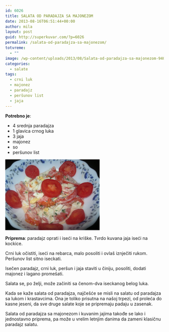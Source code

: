 ```yaml
---
id: 6026
title: SALATA OD PARADAJZA SA MAJONEZOM
date: 2013-08-16T06:51:44+00:00
author: mila
layout: post
guid: http://superkuvar.com/?p=6026
permalink: /salata-od-paradajza-sa-majonezom/
totvreme:
  - ""
image: /wp-content/uploads/2013/08/Salata-od-paradajza-sa-majonezom-940x198.jpg
categories:
  - salate
tags:
  - crni luk
  - majonez
  - paradajz
  - peršunov list
  - jaja
---
```

**Potrebno je**:

  * 4 srednja paradajza
  * 1 glavica crnog luka
  * 3 jaja
  * majonez
  * so
  * peršunov list

[<img class="alignnone size-medium wp-image-6027" src="/wp-content/uploads/2013/08/Salata-od-paradajza-sa-majonezom-1024x768.jpg" alt="Salata od paradajza sa majonezom" width="300" height="225" />](/wp-content/uploads/2013/08/Salata-od-paradajza-sa-majonezom-e1376635596763.jpg)

**Priprema**: paradajz oprati i iseći na kriške. Tvrdo kuvana jaja iseći na kockice.

Crni luk očistiti, iseći na rebarca, malo posoliti i ovlaš iznječiti rukom. Peršunov list sitno iseckati.

Isečen paradajz, crni luk, peršun i jaja staviti u činiju, posoliti, dodati majonez i lagano promešati.

Salata se, po želji, može začiniti sa čenom-dva iseckanog belog luka.

Kada se kaže salata od paradajza, najčešće se misli na salatu od paradajza sa lukom i krastavcima. Ona je toliko prisutna na našoj trpezi, od proleća do kasne jeseni, da sve druge salate koje se pripremaju padaju u zasenak.

Salata od paradajza sa majonezom i kuvanim jajima takođe se lako i jednostavno priprema, pa može u vrelim letnjim danima da zameni klasičnu paradajz salatu.